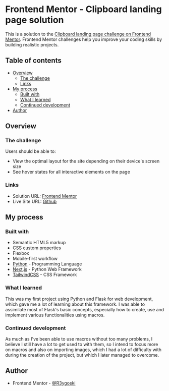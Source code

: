 # Frontend Mentor - Clipboard landing page solution

This is a solution to the [Clipboard landing page challenge on Frontend Mentor](https://www.frontendmentor.io/challenges/clipboard-landing-page-5cc9bccd6c4c91111378ecb9). Frontend Mentor challenges help you improve your coding skills by building realistic projects. 

## Table of contents

- [Overview](#overview)
  - [The challenge](#the-challenge)
  - [Links](#links)
- [My process](#my-process)
  - [Built with](#built-with)
  - [What I learned](#what-i-learned)
  - [Continued development](#continued-development)
- [Author](#author)

## Overview

### The challenge

Users should be able to:

- View the optimal layout for the site depending on their device's screen size
- See hover states for all interactive elements on the page

### Links

- Solution URL: [Frontend Mentor](https://your-solution-url.com)
- Live Site URL: [Github](https://your-live-site-url.com)

## My process

### Built with

- Semantic HTML5 markup
- CSS custom properties
- Flexbox
- Mobile-first workflow
- [Python](https://www.python.org/) - Programming Language
- [Next.js](https://flask.palletsprojects.com/en/3.0.x/) - Python Web Framework
- [TailwindCSS](https://tailwindcss.com/) - CSS Framework

### What I learned

This was my first project using Python and Flask for web development, which gave me a lot of learning about this framework. I was able to assimilate most of Flask's basic concepts, especially how to create, use and implement various functionalities using macros.

### Continued development

As much as I've been able to use macros without too many problems, I believe I still have a lot to get used to with them, so I intend to focus more on macros and also on importing images, which I had a lot of difficulty with during the creation of the project, but which I later managed to overcome.

## Author

- Frontend Mentor - [@R3ygoski](https://www.frontendmentor.io/profile/R3ygoski)
